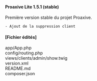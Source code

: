 #### Proaxive Lite 1.5.1 (stable)
Première version stable du projet Proaxive.
```
- Ajout de la suppression client
```
#### [Fichier édités]   
app/App.php  
config/routing.php  
views/clients/admin/show.twig  
version.xml  
README.md  
composer.json